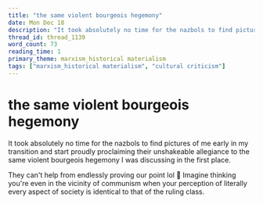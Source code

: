 ```yaml
---
title: "the same violent bourgeois hegemony"
date: Mon Dec 18
description: "It took absolutely no time for the nazbols to find pictures of me early in my transition and start proudly proclaiming their unshakeable allegiance to the same..."
thread_id: thread_1139
word_count: 73
reading_time: 1
primary_theme: marxism_historical materialism
tags: ["marxism_historical materialism", "cultural criticism"]
---
```


# the same violent bourgeois hegemony

It took absolutely no time for the nazbols to find pictures of me early in my transition and start proudly proclaiming their unshakeable allegiance to the same violent bourgeois hegemony I was discussing in the first place.

They can't help from endlessly proving our point lol 🤭 Imagine thinking you're even in the vicinity of communism when your perception of literally every aspect of society is identical to that of the ruling class.